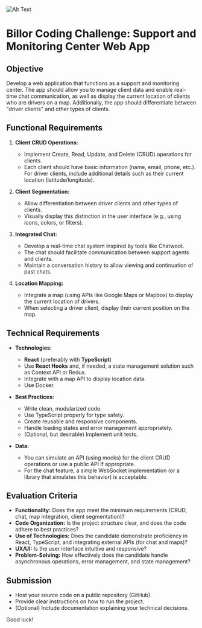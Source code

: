![Alt Text](https://billor.us/images/logo.svg)

# Billor Coding Challenge: Support and Monitoring Center Web App

## Objective

Develop a web application that functions as a support and monitoring center. The app should allow you to manage client data and enable real-time chat communication, as well as display the current location of clients who are drivers on a map. Additionally, the app should differentiate between "driver clients" and other types of clients.

## Functional Requirements

1. **Client CRUD Operations:**
   - Implement Create, Read, Update, and Delete (CRUD) operations for clients.
   - Each client should have basic information (name, email, phone, etc.). For driver clients, include additional details such as their current location (latitude/longitude).

2. **Client Segmentation:**
   - Allow differentiation between driver clients and other types of clients.
   - Visually display this distinction in the user interface (e.g., using icons, colors, or filters).

3. **Integrated Chat:**
   - Develop a real-time chat system inspired by tools like Chatwoot.
   - The chat should facilitate communication between support agents and clients.
   - Maintain a conversation history to allow viewing and continuation of past chats.

4. **Location Mapping:**
   - Integrate a map (using APIs like Google Maps or Mapbox) to display the current location of drivers.
   - When selecting a driver client, display their current position on the map.

## Technical Requirements

- **Technologies:**
  - **React** (preferably with **TypeScript**)
  - Use **React Hooks** and, if needed, a state management solution such as Context API or Redux.
  - Integrate with a map API to display location data.
  - Use Docker.

- **Best Practices:**
  - Write clean, modularized code.
  - Use TypeScript properly for type safety.
  - Create reusable and responsive components.
  - Handle loading states and error management appropriately.
  - (Optional, but desirable) Implement unit tests.

- **Data:**
  - You can simulate an API (using mocks) for the client CRUD operations or use a public API if appropriate.
  - For the chat feature, a simple WebSocket implementation (or a library that simulates this behavior) is acceptable.

## Evaluation Criteria

- **Functionality:** Does the app meet the minimum requirements (CRUD, chat, map integration, client segmentation)?
- **Code Organization:** Is the project structure clear, and does the code adhere to best practices?
- **Use of Technologies:** Does the candidate demonstrate proficiency in React, TypeScript, and integrating external APIs (for chat and maps)?
- **UX/UI:** Is the user interface intuitive and responsive?
- **Problem-Solving:** How effectively does the candidate handle asynchronous operations, error management, and state management?

## Submission

- Host your source code on a public repository (GitHub).
- Provide clear instructions on how to run the project.
- (Optional) Include documentation explaining your technical decisions.

Good luck!
